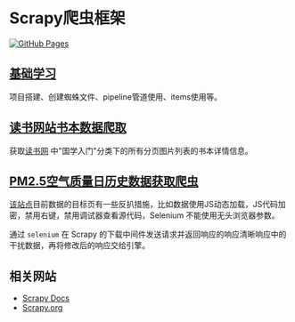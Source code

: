 # Scrapy爬虫框架

[![GitHub Pages](https://github.com/curder/scrapy-study/actions/workflows/build-docs.yml/badge.svg?branch=master)](https://curder.github.io/scrapy-study)

## [基础学习](examples/basic/README.md)

项目搭建、创建蜘蛛文件、pipeline管道使用、items使用等。

## [读书网站书本数据爬取](examples/dushu.com/README.md)

获取[读书网](https://www.dushu.com/book/1617.html) 中"国学入门"分类下的所有分页图片列表的书本详情信息。

## [PM2.5空气质量日历史数据获取爬虫](examples/aqistudy.cn/README.md)

[该站点](https://www.aqistudy.cn/historydata/)目前数据的目标页有一些反扒措施，比如数据使用JS动态加载，JS代码加密，禁用右键，禁用调试器查看源代码，Selenium 不能使用无头浏览器参数。

通过 `selenium` 在 Scrapy 的下载中间件发送请求并返回响应的响应清晰响应中的干扰数据，再将修改后的响应交给引擎。


## 相关网站

- [Scrapy Docs](https://docs.scrapy.org/en/latest/)
- [Scrapy.org](https://scrapy.org/)